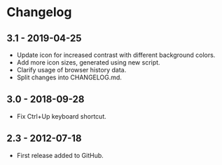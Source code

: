 # Changelog

## 3.1 - 2019-04-25
- Update icon for increased contrast with different background colors.
- Add more icon sizes, generated using new script.
- Clarify usage of browser history data.
- Split changes into CHANGELOG.md.

## 3.0 - 2018-09-28
- Fix Ctrl+Up keyboard shortcut.

## 2.3 - 2012-07-18
- First release added to GitHub.
